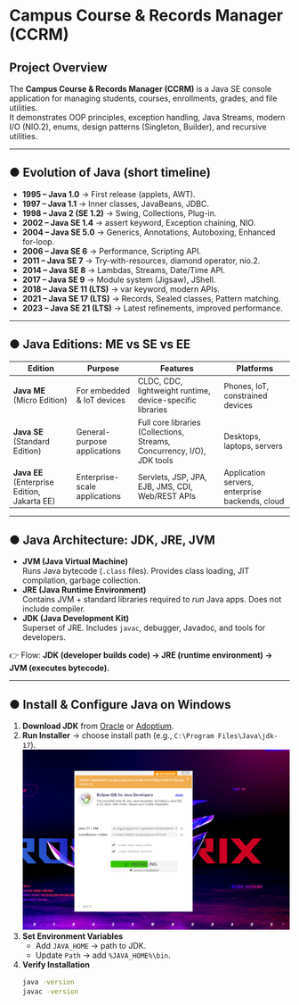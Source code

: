 # Campus Course & Records Manager (CCRM)

## Project Overview
The **Campus Course & Records Manager (CCRM)** is a Java SE console application for managing students, courses, enrollments, grades, and file utilities.  
It demonstrates OOP principles, exception handling, Java Streams, modern I/O (NIO.2), enums, design patterns (Singleton, Builder), and recursive utilities.

---

## ● Evolution of Java (short timeline)
- **1995 – Java 1.0** → First release (applets, AWT).  
- **1997 – Java 1.1** → Inner classes, JavaBeans, JDBC.  
- **1998 – Java 2 (SE 1.2)** → Swing, Collections, Plug-in.  
- **2002 – Java SE 1.4** → assert keyword, Exception chaining, NIO.  
- **2004 – Java SE 5.0** → Generics, Annotations, Autoboxing, Enhanced for-loop.  
- **2006 – Java SE 6** → Performance, Scripting API.  
- **2011 – Java SE 7** → Try-with-resources, diamond operator, nio.2.  
- **2014 – Java SE 8** → Lambdas, Streams, Date/Time API.  
- **2017 – Java SE 9** → Module system (Jigsaw), JShell.  
- **2018 – Java SE 11 (LTS)** → var keyword, modern APIs.  
- **2021 – Java SE 17 (LTS)** → Records, Sealed classes, Pattern matching.  
- **2023 – Java SE 21 (LTS)** → Latest refinements, improved performance.  

---

## ● Java Editions: ME vs SE vs EE

| Edition | Purpose | Features | Platforms |
|---------|---------|----------|-----------|
| **Java ME** (Micro Edition) | For embedded & IoT devices | CLDC, CDC, lightweight runtime, device-specific libraries | Phones, IoT, constrained devices |
| **Java SE** (Standard Edition) | General-purpose applications | Full core libraries (Collections, Streams, Concurrency, I/O), JDK tools | Desktops, laptops, servers |
| **Java EE** (Enterprise Edition, Jakarta EE) | Enterprise-scale applications | Servlets, JSP, JPA, EJB, JMS, CDI, Web/REST APIs | Application servers, enterprise backends, cloud |

---

## ● Java Architecture: JDK, JRE, JVM

- **JVM (Java Virtual Machine)**  
  Runs Java bytecode (`.class` files). Provides class loading, JIT compilation, garbage collection.  
- **JRE (Java Runtime Environment)**  
  Contains JVM + standard libraries required to *run* Java apps. Does not include compiler.  
- **JDK (Java Development Kit)**  
  Superset of JRE. Includes `javac`, debugger, Javadoc, and tools for developers.  

👉 Flow: **JDK (developer builds code) → JRE (runtime environment) → JVM (executes bytecode).**

---

## ● Install & Configure Java on Windows

1. **Download JDK** from [Oracle](https://www.oracle.com/java/technologies/downloads/) or [Adoptium](https://adoptium.net/).  
2. **Run Installer** → choose install path (e.g., `C:\Program Files\Java\jdk-17`).  
   ![Install JDK](screenshots/install.png)  
3. **Set Environment Variables**  
   - Add `JAVA_HOME` → path to JDK.  
   - Update `Path` → add `%JAVA_HOME%\bin`.  
4. **Verify Installation**  
   ```bash
   java -version
   javac -version
